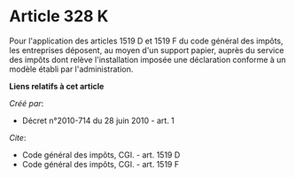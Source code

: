 # Article 328 K

Pour l'application des articles 1519 D et 1519 F du code général des impôts, les entreprises déposent, au moyen d'un support
papier, auprès du service des impôts dont relève l'installation imposée une déclaration conforme à un modèle établi par
l'administration.

**Liens relatifs à cet article**

_Créé par_:

  - Décret n°2010-714 du 28 juin 2010 - art. 1

_Cite_:

  - Code général des impôts, CGI. - art. 1519 D
  - Code général des impôts, CGI. - art. 1519 F
